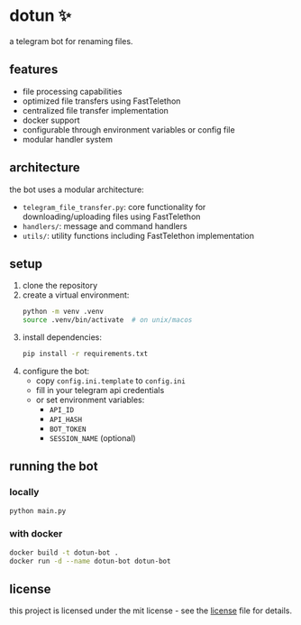# dotun ✨

a telegram bot for renaming files.

## features

- file processing capabilities
- optimized file transfers using FastTelethon
- centralized file transfer implementation
- docker support
- configurable through environment variables or config file
- modular handler system

## architecture

the bot uses a modular architecture:

- `telegram_file_transfer.py`: core functionality for downloading/uploading files using FastTelethon
- `handlers/`: message and command handlers
- `utils/`: utility functions including FastTelethon implementation

## setup

1. clone the repository
2. create a virtual environment:
   ```bash
   python -m venv .venv
   source .venv/bin/activate  # on unix/macos
   ```
3. install dependencies:
   ```bash
   pip install -r requirements.txt
   ```
4. configure the bot:
   - copy `config.ini.template` to `config.ini`
   - fill in your telegram api credentials
   - or set environment variables:
     - `API_ID`
     - `API_HASH`
     - `BOT_TOKEN`
     - `SESSION_NAME` (optional)

## running the bot

### locally

```bash
python main.py
```

### with docker

```bash
docker build -t dotun-bot .
docker run -d --name dotun-bot dotun-bot
```

## license

this project is licensed under the mit license - see the [license](license) file for details.
